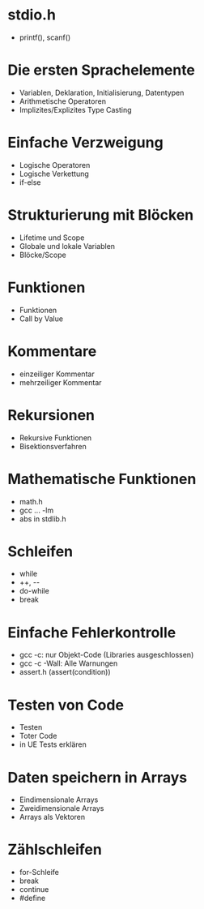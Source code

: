 # stdio.h
- printf(), scanf()

# Die ersten Sprachelemente
- Variablen, Deklaration, Initialisierung, Datentypen
- Arithmetische Operatoren
- Implizites/Explizites Type Casting

# Einfache Verzweigung
- Logische Operatoren 
- Logische Verkettung
- if-else

# Strukturierung mit Blöcken
- Lifetime und Scope
- Globale und lokale Variablen
- Blöcke/Scope

# Funktionen
- Funktionen
- Call by Value

# Kommentare
- einzeiliger Kommentar
- mehrzeiliger Kommentar

# Rekursionen
- Rekursive Funktionen
- Bisektionsverfahren

# Mathematische Funktionen
- math.h
- gcc ... -lm
- abs in stdlib.h

# Schleifen
- while
- ++, --
- do-while
- break

# Einfache Fehlerkontrolle
- gcc -c: nur Objekt-Code (Libraries ausgeschlossen)
- gcc -c -Wall: Alle Warnungen
- assert.h (assert(condition))

# Testen von Code
- Testen
- Toter Code
- in UE Tests erklären

# Daten speichern in Arrays
- Eindimensionale Arrays
- Zweidimensionale Arrays
- Arrays als Vektoren

# Zählschleifen
- for-Schleife
- break
- continue
- #define